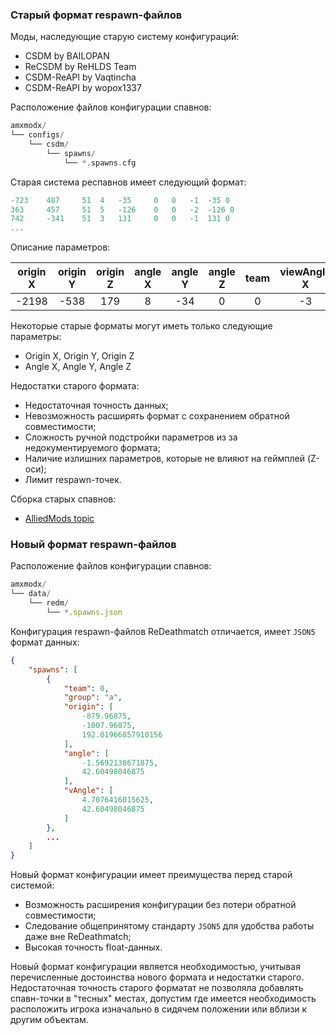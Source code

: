 ### Старый формат respawn-файлов

Моды, наследующие старую систему конфигураций:

- CSDM by BAILOPAN
- ReCSDM by ReHLDS Team
- CSDM-ReAPI by Vaqtincha
- CSDM-ReAPI by wopox1337

Расположение файлов конфигурации спавнов:
```cpp
amxmodx/
└── configs/
    └── csdm/
        └── spawns/
            └── *.spawns.cfg
```

Старая система респавнов имеет следующий формат:
```cpp title="de_dust.spawns.cfg"
-723    487     51  4   -35     0   0   -1  -35 0
363     457     51  5   -126    0   0   -2  -126 0
742     -341    51  3   131     0   0   -1  131 0
...
```

Описание параметров:

| origin X | origin Y | origin Z | angle X | angle Y | angle Z | team | viewAngle X | viewAngle Y | viewAngle z |
| :-: | :-: | :-: | :-: | :-: | :-: | :-: | :-: | :-: | :-: |
| -2198 | -538 | 179 | 8 | -34 | 0 | 0 | -3 | -34 | 0 |

Некоторые старые форматы могут иметь только следующие параметры:

- Origin X, Origin Y, Origin Z
- Angle X, Angle Y, Angle Z

Недостатки старого формата:

- Недостаточная точность данных;
- Невозможность расширять формат с сохранением обратной совместимости;
- Сложность ручной подстройки параметров из за недокументируемого формата;
- Наличие излишних параметров, которые не влияют на геймплей (Z-оси);
- Лимит respawn-точек.

Сборка старых спавнов:

- [AlliedMods topic](https://forums.alliedmods.net/showthread.php?t=49537)

### Новый формат respawn-файлов
Расположение файлов конфигурации спавнов:
```js
amxmodx/
└── data/
    └── redm/
        └── *.spawns.json
```

Конфигурация respawn-файлов ReDeathmatch отличается, имеет `JSON5` формат данных:
```json title="de_dust2.spawns.json"
{
    "spawns": [
        {
            "team": 0,
            "group": "a",
            "origin": [
                -879.96875,
                -1007.96875,
                192.01966857910156
            ],
            "angle": [
                -1.5692138671875,
                42.60498046875
            ],
            "vAngle": [
                4.7076416015625,
                42.60498046875
            ]
        },
        ...
    ]
}
```

Новый формат конфигурации имеет преимущества перед старой системой:

- Возможность расширения конфигурации без потери обратной совместимости;
- Следование общепринятому стандарту `JSON5` для удобства работы даже вне ReDeathmatch;
- Высокая точность float-данных.

Новый формат конфигурации является необходимостью, учитывая перечисленные достоинства нового формата и недостатки старого. Недостаточная точность старого форматат не позволяла добавлять спавн-точки в "тесных" местах, допустим где имеется необходимость расположить игрока изначально в сидячем положении или вблизи к другим объектам.
